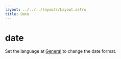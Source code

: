 ```yaml
---
layout: ../../../layouts/Layout.astro
title: Date
---
```


# date

Set the language at [General](/docs/en/general) to change the date format.